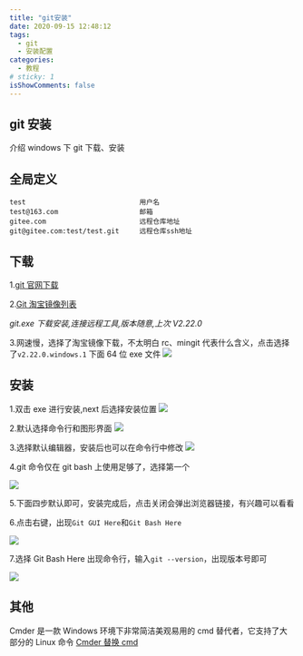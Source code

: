 ```yaml
---
title: "git安装"
date: 2020-09-15 12:48:12
tags:
  - git
  - 安装配置
categories:
  - 教程
# sticky: 1
isShowComments: false
---
```


## git 安装

介绍 windows 下 git 下载、安装

## 全局定义

```
test  							用户名
test@163.com					邮箱
gitee.com						远程仓库地址
git@gitee.com:test/test.git		远程仓库ssh地址
```

## 下载

1.[git 官网下载](https://git-scm.com/download)

2.[Git 淘宝镜像列表][git_0]

_git.exe 下载安装,连接远程工具,版本随意,上次 V2.22.0_

3.网速慢，选择了淘宝镜像下载，不太明白 rc、mingit 代表什么含义，点击选择了`v2.22.0.windows.1` 下面 64 位 exe 文件
<img src="https://s1.ax1x.com/2020/09/15/wsHAPO.png">

## 安装

1.双击 exe 进行安装,next 后选择安装位置
<img src="https://s1.ax1x.com/2020/09/15/wsHia6.png">

2.默认选择命令行和图形界面
<img src="https://s1.ax1x.com/2020/09/15/wsHEGD.png">

3.选择默认编辑器，安装后也可以在命令行中修改
<img src="https://s1.ax1x.com/2020/09/15/wsHFIK.png">

4.git 命令仅在 git bash 上使用足够了，选择第一个

<img src="https://s1.ax1x.com/2020/09/15/wsHZxH.png">

5.下面四步默认即可，安装完成后，点击关闭会弹出浏览器链接，有兴趣可以看看

6.点击右键，出现`Git GUI Here`和`Git Bash Here`

<img src="https://s1.ax1x.com/2020/09/15/wsOWcD.png">

7.选择 Git Bash Here 出现命令行，输入`git --version`，出现版本号即可

<img src="https://s1.ax1x.com/2020/09/15/wsHVRe.png">

## 其他

Cmder 是一款 Windows 环境下非常简洁美观易用的 cmd 替代者，它支持了大部分的 Linux 命令
[Cmder 替换 cmd][cmder_0]

[cmder_0]: https://www.jianshu.com/p/5b7c985240a7
[git_0]: https://npm.taobao.org/mirrors/git-for-windows

